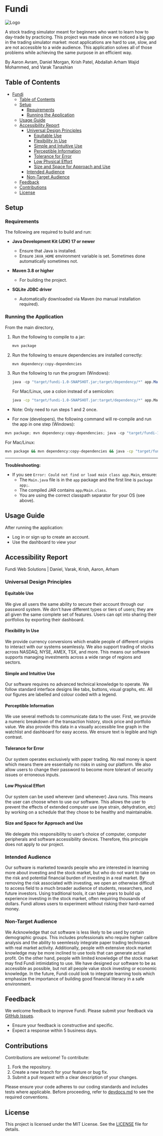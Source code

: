 # Fundi

![Logo](resources/logo.png)

A stock trading simulator meant for beginners who want to learn how to day-trade by practicing. This project was made since we noticed a big gap in the trading simulator market: most applications are hard to use, slow, and are not accessible to a wide audience. This application solves all of those problems while achieving the same purpose in an efficient way.

By Aaron Avram, Daniel Morgan, Krish Patel, Abdallah Arham Wajid Mohammed, and Varak Tanashian

## Table of Contents

- [Fundi](#fundi)
  - [Table of Contents](#table-of-contents)
  - [Setup](#setup)
    - [Requirements](#requirements)
    - [Running the Application](#running-the-application)
  - [Usage Guide](#usage-guide)
  - [Accessibility Report](#accessibility-report)
    - [Universal Design Principles](#universal-design-principles)
      - [Equitable Use](#equitable-use)
      - [Flexibility In Use](#flexibility-in-use)
      - [Simple and Intuitive Use](#simple-and-intuitive-use)
      - [Perceptible Information](#perceptible-information)
      - [Tolerance for Error](#tolerance-for-error)
      - [Low Physical Effort](#low-physical-effort)
      - [Size and Space for Approach and Use](#size-and-space-for-approach-and-use)
    - [Intended Audience](#intended-audience)
    - [Non-Target Audience](#non-target-audience)
  - [Feedback](#feedback)
  - [Contributions](#contributions)
  - [License](#license)

## Setup

### Requirements

The following are required to build and run:

- **Java Development Kit (JDK) 17 or newer**
  - Ensure that Java is installed.
  - Ensure `JAVA_HOME` environment variable is set. Sometimes done automatically sometimes not.

- **Maven 3.8 or higher**
  - For building the project.

- **SQLite JDBC driver**
  - Automatically downloaded via Maven (no manual installation required).

### Running the Application

From the main directory,

1. Run the following to compile to a jar:

    ```powershell
    mvn package
    ```

2. Run the following to ensure dependencies are installed correctly:

    ```powershell
    mvn dependency:copy-dependencies
    ```

3. Run the following to run the program (Windows):

    ```powershell
    java -cp "target/fundi-1.0-SNAPSHOT.jar;target/dependency/*" app.Main
    ```

   For Mac/Linux, use a colon instead of a semicolon:

    ```bash
    java -cp "target/fundi-1.0-SNAPSHOT.jar:target/dependency/*" app.Main
    ```

- Note: Only need to run steps 1 and 2 once.

- For now (developers), the following command will re-compile and run the app in one step (Windows):

```powershell
mvn package; mvn dependency:copy-dependencies; java -cp "target/fundi-1.0-SNAPSHOT.jar;target/dependency/*" app.Main;
```

For Mac/Linux:

```bash
mvn package && mvn dependency:copy-dependencies && java -cp "target/fundi-1.0-SNAPSHOT.jar:target/dependency/*" app.Main
```

---

**Troubleshooting:**

- If you see `Error: Could not find or load main class app.Main`, ensure:
  - The `Main.java` file is in the `app` package and the first line is `package app;`.
  - The compiled JAR contains `app/Main.class`.
  - You are using the correct classpath separator for your OS (see above).

## Usage Guide

After running the application:

- Log in or sign up to create an account.
- Use the dashboard to view your

## Accessibility Report

Fundi Web Solutions | Daniel, Varak, Krish, Aaron, Arham

### Universal Design Principles

#### Equitable Use

We give all users the same ability to secure their account through our password system. We don’t have different types or tiers of users; they are all given the same complete set of features. Users can opt into sharing their portfolios by exporting their dashboard.

#### Flexibility In Use

We provide currency conversions which enable people of different origins to interact with our systems seamlessly. We also support trading of stocks across NASDAQ, NYSE, AMEX, TSX, and more. This means our software supports managing investments across a wide range of regions and sectors.

#### Simple and Intuitive Use

Our software requires no advanced technical knowledge to operate. We follow standard interface designs like tabs, buttons, visual graphs, etc. All our figures are labelled and colour coded with a legend.

#### Perceptible Information

We use several methods to communicate data to the user. First, we provide a numeric breakdown of the transaction history, stock price and portfolio value. We also provide this data in a visually accessible line graph in the watchlist and dashboard for easy access. We ensure text is legible and high contrast.

#### Tolerance for Error

Our system operates exclusively with paper trading. No real money is spent which means there are essentially no risks in using our platform. We also allow users to change their password to become more tolerant of security issues or erroneous inputs.

#### Low Physical Effort

Our system can be used wherever (and whenever) Java runs. This means the user can choose when to use our software. This allows the user to prevent the effects of extended computer use (eye strain, dehydration, etc) by working on a schedule that they chose to be healthy and maintainable.

#### Size and Space for Approach and Use

We delegate this responsibility to user’s choice of computer, computer peripherals and software accessibility devices. Therefore, this principle does not apply to our project.

### Intended Audience

Our software is marketed towards people who are interested in learning more about investing and the stock market, but who do not want to take on the risk and potential financial burden of investing in a real market. By removing the risk associated with investing, we open an otherwise difficult to access field to a much broader audience of students, researchers, and future investors. Using traditional tools, it can take years to build up experience investing in the stock market, often requiring thousands of dollars. Fundi allows users to experiment without risking their hard-earned money.

### Non-Target Audience

We Acknowledge that out software is less likely to be used by certain demographic groups. This includes professionals who require higher calibre analysis and the ability to seemlessly integrate paper trading techniques with real market activity. Additionally, people with extensive stock market knowledge may be more inclined to use tools that can generate actual profit. On the other hand, people with limited knowledge of the stock market may find Fundi intimidating to use. We have designed our software to be as accessible as possible, but not all people value stock investing or economic knowledge. In the future, Fundi could look to integrate learning tools which emphasize the importance of building good financial literacy in a safe environment.

## Feedback

We welcome feedback to improve Fundi. Please submit your feedback via [GitHub Issues](https://github.com/Dmrgn/Fundi/issues).

- Ensure your feedback is constructive and specific.
- Expect a response within 5 business days.

## Contributions

Contributions are welcome! To contribute:

1. Fork the repository.
2. Create a new branch for your feature or bug fix.
3. Submit a pull request with a clear description of your changes.

Please ensure your code adheres to our coding standards and includes tests where applicable.
Before proceeding, refer to [devdocs.md](devdocs.md) to see the required conventions.

## License

This project is licensed under the MIT License. See the [LICENSE](LICENSE) file for details.


